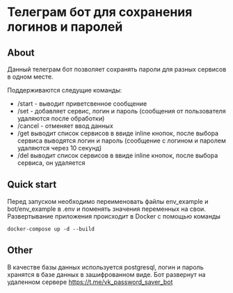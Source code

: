 # Телеграм бот для сохранения логинов и паролей
## **About**
Данный телеграм бот позволяет сохранять пароли для разных сервисов в одном месте.

Поддерживаются следущие команды:
- /start - выводит приветсвенное сообщение
- /set - добавляет сервис, логин и пароль (сообщения от пользователя удаляются после обработки)
- /cancel - отменяет ввод данных 
- /get выводит список сервисов в ввиде inline кнопок, после выбора сервиса выводятся логин и пароль (сообщение с логином и паролем удаляются через 10 секунд)
- /del выводит список сервисов в ввиде inline кнопок, после выбора сервиса, он удаляется

## **Quick start**
Перед запуском необходимо переименовать файлы env_example и bot/env_example в .env и поменять значения переменных на свои.
Развертывание приложения происходит в Docker с помощью команды 
```
docker-compose up -d --build
```
## **Other**
В качестве базы данных используется postgresql, логин и пароль хранятся в базе данных в зашифрованном виде.
Бот развернут на удаленном сервере https://t.me/vk_password_saver_bot
